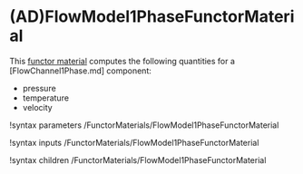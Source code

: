 # (AD)FlowModel1PhaseFunctorMaterial

This [functor material](/FunctorMaterials/index.md) computes the following quantities
for a [FlowChannel1Phase.md] component:

- pressure
- temperature
- velocity

!syntax parameters /FunctorMaterials/FlowModel1PhaseFunctorMaterial

!syntax inputs /FunctorMaterials/FlowModel1PhaseFunctorMaterial

!syntax children /FunctorMaterials/FlowModel1PhaseFunctorMaterial
